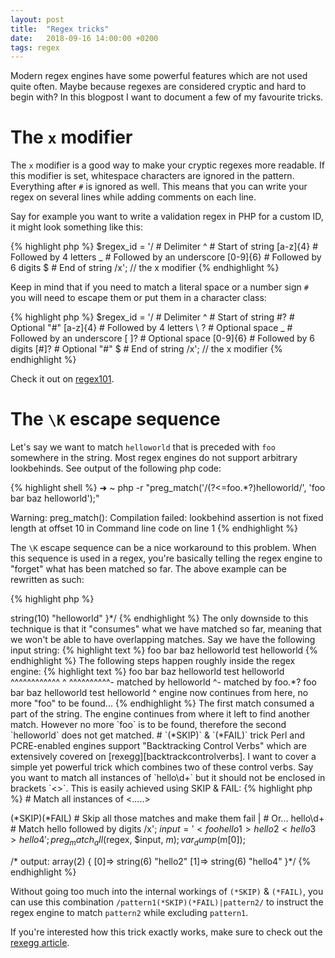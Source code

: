 ```yaml
---
layout: post
title:  "Regex tricks"
date:   2018-09-16 14:00:00 +0200
tags: regex
---
```


Modern regex engines have some powerful features which are not used quite often. Maybe because regexes are considered cryptic and hard to begin with? In this blogpost I want to document a few of my favourite tricks.


# The `x` modifier
The `x` modifier is a good way to make your cryptic regexes more readable. If this modifier is set, whitespace characters are ignored in the pattern. Everything after `#` is ignored as well. This means that you can write your regex on several lines while adding comments on each line.

Say for example you want to write a validation regex in PHP for a custom ID, it might look something like this:

{% highlight php %}
$regex_id = '/     # Delimiter
^                  # Start of string
[a-z]{4}           # Followed by 4 letters
_                  # Followed by an underscore
[0-9]{6}           # Followed by 6 digits
$                  # End of string
/x'; // the x modifier
{% endhighlight %}

Keep in mind that if you need to match a literal space or a number sign `#` you will need to escape them or put them in a character class:

{% highlight php %}
$regex_id = '/     # Delimiter
^                  # Start of string
\#?                # Optional "#"
[a-z]{4}           # Followed by 4 letters
\ ?                # Optional space
_                  # Followed by an underscore
[ ]?               # Optional space
[0-9]{6}           # Followed by 6 digits
[#]?               # Optional "#"
$                  # End of string
/x'; // the x modifier
{% endhighlight %}

Check it out on [regex101][regex101_xmodifer].

# The `\K` escape sequence
Let's say we want to match `helloworld` that is preceded with `foo` somewhere in the string. Most regex engines do not support arbitrary lookbehinds. See output of the following php code:

{% highlight shell %}
➜  ~ php -r "preg_match('/(?<=foo.*?)helloworld/', 'foo bar baz helloworld');"

Warning: preg_match(): Compilation failed: lookbehind assertion is not fixed length at offset 10 in Command line code on line 1
{% endhighlight %}

The `\K` escape sequence can be a nice workaround to this problem. When this sequence is used in a regex, you're basically telling the regex engine to "forget" what has been matched so far. The above example can be rewritten as such:

{% highlight php %}
<?php

$regex = '/foo.*?\Khelloworld/';
$input = 'foo bar baz helloworld';
preg_match_all($regex, $input, $m);
var_dump($m[0]);

/* output:
array(1) {
  [0]=>
  string(10) "helloworld"
}*/
{% endhighlight %}

The only downside to this technique is that it "consumes" what we have matched so far, meaning that we won't be able to have overlapping matches. Say we have the following input string:

{% highlight text %}
foo bar baz helloworld test helloworld
{% endhighlight %}

The following steps happen roughly inside the regex engine:

{% highlight text %}
foo bar baz helloworld test helloworld
^^^^^^^^^^^^
^           ^^^^^^^^^^- matched by helloworld
^- matched by foo.*?

foo bar baz helloworld test helloworld
                      ^ engine now continues from here, no more "foo" to be found...
{% endhighlight %}

The first match consumed a part of the string. The engine continues from where it left to find another match. However no more `foo` is to be found, therefore the second `helloworld` does not get matched.

# `(*SKIP)` & `(*FAIL)` trick
Perl and PCRE-enabled engines support "Backtracking Control Verbs" which are extensively covered on [rexegg][backtrackcontrolverbs]. I want to cover a simple yet powerful trick which combines two of these control verbs. Say you want to match all instances of `hello\d+` but it should not be enclosed in brackets `<>`. This is easily achieved using SKIP & FAIL:

{% highlight php %}
<?php

$regex = '/
<.*?>            # Match all instances of <.....>
(*SKIP)(*FAIL)   # Skip all those matches and make them fail
|                # Or...
hello\d+         # Match hello followed by digits
/x';
$input = '<foo hello1> hello2 <hello3> hello4';
preg_match_all($regex, $input, $m);
var_dump($m[0]);

/* output:
array(2) {
  [0]=>
  string(6) "hello2"
  [1]=>
  string(6) "hello4"
}*/
{% endhighlight %}

Without going too much into the internal workings of `(*SKIP)` & `(*FAIL)`, you can use this combination `/pattern1(*SKIP)(*FAIL)|pattern2/` to instruct the regex engine to match `pattern2` while excluding `pattern1`.

If you're interested how this trick exactly works, make sure to check out the [rexegg article][skipfail].


[regex101_xmodifer]: https://regex101.com/r/KA2N9e/1
[backtrackcontrolverbs]: http://www.rexegg.com/backtracking-control-verbs.html
[skipfail]: http://www.rexegg.com/backtracking-control-verbs.html#skipfail